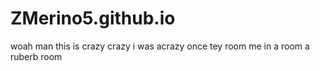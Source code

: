 # ZMerino5.github.io
woah man this is crazy crazy i was acrazy once tey room me in a room a ruberb room

